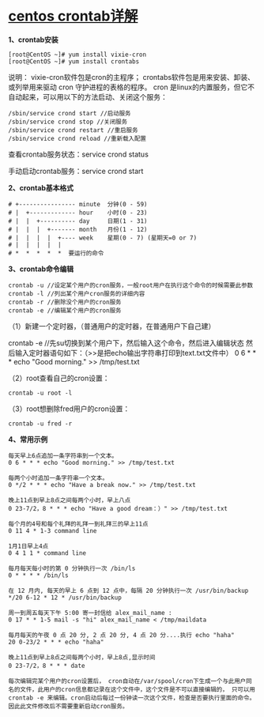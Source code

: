 # [centos crontab详解](https://www.cnblogs.com/tiandi/p/7147031.html)

**1、crontab安装**

```
[root@CentOS ~]# yum install vixie-cron
[root@CentOS ~]# yum install crontabs
```

说明：
vixie-cron软件包是cron的主程序；
crontabs软件包是用来安装、卸装、或列举用来驱动 cron 守护进程的表格的程序。
cron 是linux的内置服务，但它不自动起来，可以用以下的方法启动、关闭这个服务：

```
/sbin/service crond start //启动服务
/sbin/service crond stop //关闭服务
/sbin/service crond restart //重启服务
/sbin/service crond reload //重新载入配置
```

查看crontab服务状态：service crond status

手动启动crontab服务：service crond start

**2、crontab基本格式**



```
# +---------------- minute  分钟(0 - 59)
# |  +------------- hour    小时(0 - 23)
# |  |  +---------- day     日期(1 - 31)
# |  |  |  +------- month   月份(1 - 12)
# |  |  |  |  +---- week    星期(0 - 7) (星期天=0 or 7)
# |  |  |  |  |
# *  *  *  *  *  要运行的命令
```



**3、crontab命令编辑**

```
crontab -u //设定某个用户的cron服务，一般root用户在执行这个命令的时候需要此参数
crontab -l //列出某个用户cron服务的详细内容 　　 
crontab -r //删除没个用户的cron服务 　　 
crontab -e //编辑某个用户的cron服务
```

（1）新建一个定时器，（普通用户的定时器，在普通用户下自己建）

crontab -e //先su切换到某个用户下，然后输入这个命令，然后进入编辑状态
然后输入定时器语句如下：（>>是把echo输出字符串打印到text.txt文件中）
0 6 * * * echo "Good morning." >> /tmp/test.txt

（2）root查看自己的cron设置：

```
crontab -u root -l
```

（3）root想删除fred用户的cron设置：

```
crontab -u fred -r
```

**4、常用示例**



```ABAP
每天早上6点追加一条字符串到一个文本。
0 6 * * * echo "Good morning." >> /tmp/test.txt

每两个小时追加一条字符串一个文本。
0 */2 * * * echo "Have a break now." >> /tmp/test.txt

晚上11点到早上8点之间每两个小时，早上八点
0 23-7/2，8 * * * echo "Have a good dream：）" >> /tmp/test.txt

每个月的4号和每个礼拜的礼拜一到礼拜三的早上11点
0 11 4 * 1-3 command line

1月1日早上4点
0 4 1 1 * command line

每月每天每小时的第 0 分钟执行一次 /bin/ls
0 * * * * /bin/ls

在 12 月内, 每天的早上 6 点到 12 点中，每隔 20 分钟执行一次 /usr/bin/backup
*/20 6-12 * 12 * /usr/bin/backup

周一到周五每天下午 5:00 寄一封信给 alex_mail_name :
0 17 * * 1-5 mail -s "hi" alex_mail_name < /tmp/maildata

每月每天的午夜 0 点 20 分, 2 点 20 分, 4 点 20 分....执行 echo "haha"
20 0-23/2 * * * echo "haha"

晚上11点到早上8点之间每两个小时，早上8点,显示时间
0 23-7/2，8 * * * date
```



```
每次编辑完某个用户的cron设置后， cron自动在/var/spool/cron下生成一个与此用户同名的文件，此用户的cron信息都记录在这个文件中，这个文件是不可以直接编辑的， 只可以用crontab -e 来编辑。cron启动后每过一份钟读一次这个文件，检查是否要执行里面的命令。因此此文件修改后不需要重新启动cron服务。
```